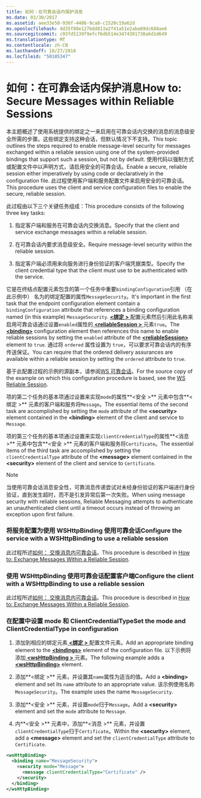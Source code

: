 ```yaml
---
title: 如何：在可靠会话内保护消息
ms.date: 03/30/2017
ms.assetid: aee33e50-936f-4486-9ca8-c1520c19a62d
ms.openlocfilehash: 4d35f88e127bdd813a2f41a51e2aba69dc688ae6
ms.sourcegitcommit: c93fd5139f9efcf6db514e3474301738a6d1d649
ms.translationtype: MT
ms.contentlocale: zh-CN
ms.lasthandoff: 10/27/2018
ms.locfileid: "50185347"
---
```

# <a name="how-to-secure-messages-within-reliable-sessions"></a><span data-ttu-id="5343d-102">如何：在可靠会话内保护消息</span><span class="sxs-lookup"><span data-stu-id="5343d-102">How to: Secure Messages within Reliable Sessions</span></span>

<span data-ttu-id="5343d-103">本主题概述了使用系统提供的绑定之一来启用在可靠会话内交换的消息的消息级安全所需的步骤。这些绑定支持这种会话，但默认情况下不支持。</span><span class="sxs-lookup"><span data-stu-id="5343d-103">This topic outlines the steps required to enable message-level security for messages exchanged within a reliable session using one of the system-provided bindings that support such a session, but not by default.</span></span> <span data-ttu-id="5343d-104">使用代码以强制方式或配置文件中以声明方式，请启用安全的可靠会话。</span><span class="sxs-lookup"><span data-stu-id="5343d-104">Enable a secure, reliable session either imperatively by using code or declaratively in the configuration file.</span></span> <span data-ttu-id="5343d-105">此过程使用客户端和服务配置文件来启用安全的可靠会话。</span><span class="sxs-lookup"><span data-stu-id="5343d-105">This procedure uses the client and service configuration files to enable the secure, reliable session.</span></span>

<span data-ttu-id="5343d-106">此过程由以下三个关键任务组成：</span><span class="sxs-lookup"><span data-stu-id="5343d-106">This procedure consists of the following three key tasks:</span></span>

1. <span data-ttu-id="5343d-107">指定客户端和服务在可靠会话内交换消息。</span><span class="sxs-lookup"><span data-stu-id="5343d-107">Specify that the client and service exchange messages within a reliable session.</span></span>

1. <span data-ttu-id="5343d-108">在可靠会话内要求消息级安全。</span><span class="sxs-lookup"><span data-stu-id="5343d-108">Require message-level security within the reliable session.</span></span>

1. <span data-ttu-id="5343d-109">指定客户端必须用来向服务进行身份验证的客户端凭据类型。</span><span class="sxs-lookup"><span data-stu-id="5343d-109">Specify the client credential type that the client must use to be authenticated with the service.</span></span>

<span data-ttu-id="5343d-110">它是在终结点配置元素包含的第一个任务中重要`bindingConfiguration`引用 （在此示例中） 名为的绑定配置的属性`MessageSecurity`。</span><span class="sxs-lookup"><span data-stu-id="5343d-110">It's important in the first task that the endpoint configuration element contain a `bindingConfiguration` attribute that references a binding configuration named (in this example) `MessageSecurity`.</span></span> <span data-ttu-id="5343d-111">[ **\<绑定 >** ](../../../../docs/framework/misc/binding.md)配置元素然后引用此名称来启用可靠会话通过设置`enabled`属性的[  **\<reliableSession >** ](https://msdn.microsoft.com/library/9c93818a-7dfa-43d5-b3a1-1aafccf3a00b)元素`true`。</span><span class="sxs-lookup"><span data-stu-id="5343d-111">The [**\<binding>**](../../../../docs/framework/misc/binding.md) configuration element then references this name to enable reliable sessions by setting the `enabled` attribute of the [**\<reliableSession>**](https://msdn.microsoft.com/library/9c93818a-7dfa-43d5-b3a1-1aafccf3a00b) element to `true`.</span></span> <span data-ttu-id="5343d-112">通过将 `ordered` 属性设置为 `true`，可以要求可靠会话内的有序传送保证。</span><span class="sxs-lookup"><span data-stu-id="5343d-112">You can require that the ordered delivery assurances are available within a reliable session by setting the `ordered` attribute to `true`.</span></span>

<span data-ttu-id="5343d-113">基于此配置过程的示例的源副本，请参阅[WS 可靠会话](../../../../docs/framework/wcf/samples/ws-reliable-session.md)。</span><span class="sxs-lookup"><span data-stu-id="5343d-113">For the source copy of the example on which this configuration procedure is based, see the [WS Reliable Session](../../../../docs/framework/wcf/samples/ws-reliable-session.md).</span></span>

<span data-ttu-id="5343d-114">项的第二个任务的基本项通过设置来实现`mode`的属性**\<安全 >** 元素中包含**\<绑定 >** 元素的客户端和服务将`Message`。</span><span class="sxs-lookup"><span data-stu-id="5343d-114">The essential items of the second task are accomplished by setting the `mode` attribute of the **\<security>** element contained in the **\<binding>** element of the client and service to `Message`.</span></span>

<span data-ttu-id="5343d-115">项的第三个任务的基本项通过设置来实现`clientCredentialType`的属性**\<消息 >** 元素中包含**\<安全 >** 元素的客户端和服务将`Certificate`。</span><span class="sxs-lookup"><span data-stu-id="5343d-115">The essential items of the third task are accomplished by setting the `clientCredentialType` attribute of the **\<message>** element contained in the **\<security>** element of the client and service to `Certificate`.</span></span>

> [!NOTE]
> <span data-ttu-id="5343d-116">当使用可靠会话消息安全性，可靠消息传递尝试对未经身份验证的客户端进行身份验证，直到发生超时，而不是引发异常后第一次失败。</span><span class="sxs-lookup"><span data-stu-id="5343d-116">When using message security with reliable sessions, Reliable Messaging attempts to authenticate an unauthenticated client until a timeout occurs instead of throwing an exception upon first failure.</span></span>

### <a name="configure-the-service-with-a-wshttpbinding-to-use-a-reliable-session"></a><span data-ttu-id="5343d-117">将服务配置为使用 WSHttpBinding 使用可靠会话</span><span class="sxs-lookup"><span data-stu-id="5343d-117">Configure the service with a WSHttpBinding to use a reliable session</span></span>

<span data-ttu-id="5343d-118">此过程所述[如何： 交换消息内可靠会话](../../../../docs/framework/wcf/feature-details/how-to-exchange-messages-within-a-reliable-session.md)。</span><span class="sxs-lookup"><span data-stu-id="5343d-118">This procedure is described in [How to: Exchange Messages Within a Reliable Session](../../../../docs/framework/wcf/feature-details/how-to-exchange-messages-within-a-reliable-session.md).</span></span>

### <a name="configure-the-client-with-a-wshttpbinding-to-use-a-reliable-session"></a><span data-ttu-id="5343d-119">使用 WSHttpBinding 使用可靠会话配置客户端</span><span class="sxs-lookup"><span data-stu-id="5343d-119">Configure the client with a WSHttpBinding to use a reliable session</span></span>

<span data-ttu-id="5343d-120">此过程所述[如何： 交换消息内可靠会话](../../../../docs/framework/wcf/feature-details/how-to-exchange-messages-within-a-reliable-session.md)。</span><span class="sxs-lookup"><span data-stu-id="5343d-120">This procedure is described in [How to: Exchange Messages Within a Reliable Session](../../../../docs/framework/wcf/feature-details/how-to-exchange-messages-within-a-reliable-session.md).</span></span>

### <a name="set-the-mode-and-clientcredentialtype-in-configuration"></a><span data-ttu-id="5343d-121">在配置中设置 mode 和 ClientCredentialType</span><span class="sxs-lookup"><span data-stu-id="5343d-121">Set the mode and ClientCredentialType in configuration</span></span>

1. <span data-ttu-id="5343d-122">添加到相应的绑定元素[ **\<绑定 >** ](../../../../docs/framework/configure-apps/file-schema/wcf/bindings.md)配置文件元素。</span><span class="sxs-lookup"><span data-stu-id="5343d-122">Add an appropriate binding element to the [**\<bindings>**](../../../../docs/framework/configure-apps/file-schema/wcf/bindings.md) element of the configuration file.</span></span> <span data-ttu-id="5343d-123">以下示例将添加[  **\<wsHttpBinding >** ](../../../../docs/framework/configure-apps/file-schema/wcf/wshttpbinding.md)元素。</span><span class="sxs-lookup"><span data-stu-id="5343d-123">The following example adds a [**\<wsHttpBinding>**](../../../../docs/framework/configure-apps/file-schema/wcf/wshttpbinding.md) element.</span></span>

1. <span data-ttu-id="5343d-124">添加**\<绑定 >** 元素，并设置其`name`属性为适当的值。</span><span class="sxs-lookup"><span data-stu-id="5343d-124">Add a **\<binding>** element and set its `name` attribute to an appropriate value.</span></span> <span data-ttu-id="5343d-125">该示例使用名称`MessageSecurity`。</span><span class="sxs-lookup"><span data-stu-id="5343d-125">The example uses the name `MessageSecurity`.</span></span>

1. <span data-ttu-id="5343d-126">添加**\<安全 >** 元素，并设置`mode`归于`Message`。</span><span class="sxs-lookup"><span data-stu-id="5343d-126">Add a **\<security>** element and set the `mode` attribute to `Message`.</span></span>

1. <span data-ttu-id="5343d-127">内**\<安全 >** 元素中，添加**\<消息 >** 元素，并设置`clientCredentialType`归于`Certificate`。</span><span class="sxs-lookup"><span data-stu-id="5343d-127">Within the **\<security>** element, add a **\<message>** element and set the `clientCredentialType` attribute to `Certificate`.</span></span>

```xml
<wsHttpBinding>
  <binding name="MessageSecurity">
    <security mode="Message">
      <message clientCredentialType="Certificate" />
    </security>
  </binding>
</wsHttpBinding>
```
